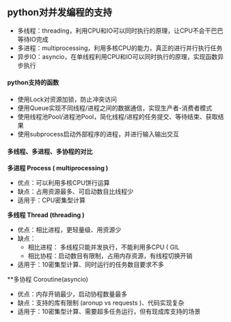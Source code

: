 ## python对并发编程的支持
* 多线程：threading，利用CPU和IO可以同时执行的原理，让CPU不会干巴巴等待IO完成
* 多进程：multiprocessing，利用多核CPU的能力，真正的进行并行执行任务
* 异步IO：asyncio，在单线程利用CPU和IO可以同时执行的原理，实现函数异步执行


#### python支持的函数
* 使用Lock对资源加锁，防止冲突访问
* 便用Queue实现不同线程/进程之间的数据通信，实现生产者-消费者模式
* 使用线程池Pool/进程池Pool，简化线程/进程的任务提交、等待结束、获取结果
* 使用subprocess启动外部程序的进程，并进行输入输出交互


#### 多线程、多进程、多协程的对比

**多进程 Process ( multiprocessing )**
* 优点：可以利用多核CPU饼行运算
* 缺点：占用资源最多、可启动数目比线程少
* 适用于：CPU密集型计算

**多线程 Thread (threading )**
* 优点：相比进程，更轻量级、用资源少
* 缺点：
  * 相比进程： 多线程只能并发执行，不能利用多CPU ( GlL
  * 相比协程：启动数目有限制，占用内存资源，有线程切换开销
* 适用于：10密集型计算、同时运行的任务数目要求不多

**多协程 Coroutine(asyncio)
* 优点：内存开销最少，启动协程数量最多
* 缺点：支持的库有限制 (aronup vs requests )、代码实现复杂
* 适用于：10密集型计算、需要超多任务运行，但有现成库支持的场景
